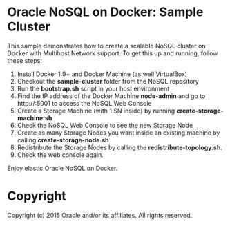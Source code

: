 Oracle NoSQL on Docker: Sample Cluster 
==========
This sample demonstrates how to create a scalable NoSQL cluster on Docker with Multihost Network support. To get this up and running, follow these steps:

 1. Install Docker 1.9+ and Docker Machine (as well VirtualBox)
 2. Checkout the **sample-cluster** folder from the NoSQL repository
 3. Run the **bootstrap.sh** script in your host environment
 4. Find the IP address of the Docker Machine **node-admin** and go to http://<ip>:5001 to access the NoSQL Web Console
 5. Create a Storage Machine (with 1 SN inside) by running **create-storage-machine.sh**
 6. Check the NoSQL Web Console to see the new Storage Node
 7. Create as many Storage Nodes you want inside an existing machine by calling **create-storage-node.sh <machine>**
 8. Redistribute the Storage Nodes by calling the **redistribute-topology.sh**.
 9. Check the web console again.

Enjoy elastic Oracle NoSQL on Docker.

# Copyright
Copyright (c) 2015 Oracle and/or its affiliates. All rights reserved.
